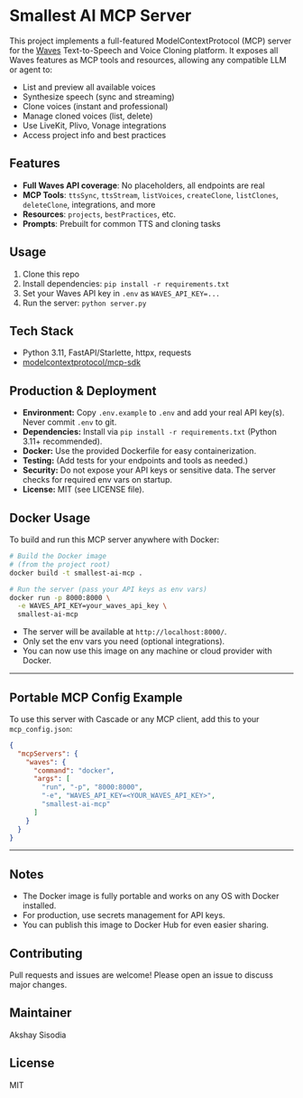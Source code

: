 # Smallest AI MCP Server

This project implements a full-featured ModelContextProtocol (MCP) server for the [Waves](https://waves.smallest.ai/) Text-to-Speech and Voice Cloning platform. It exposes all Waves features as MCP tools and resources, allowing any compatible LLM or agent to:

- List and preview all available voices
- Synthesize speech (sync and streaming)
- Clone voices (instant and professional)
- Manage cloned voices (list, delete)
- Use LiveKit, Plivo, Vonage integrations
- Access project info and best practices

## Features
- **Full Waves API coverage**: No placeholders, all endpoints are real
- **MCP Tools**: `ttsSync`, `ttsStream`, `listVoices`, `createClone`, `listClones`, `deleteClone`, integrations, and more
- **Resources**: `projects`, `bestPractices`, etc.
- **Prompts**: Prebuilt for common TTS and cloning tasks

## Usage
1. Clone this repo
2. Install dependencies: `pip install -r requirements.txt`
3. Set your Waves API key in `.env` as `WAVES_API_KEY=...`
4. Run the server: `python server.py`

## Tech Stack
- Python 3.11, FastAPI/Starlette, httpx, requests
- [modelcontextprotocol/mcp-sdk](https://github.com/modelcontextprotocol/mcp-sdk)

## Production & Deployment

- **Environment:** Copy `.env.example` to `.env` and add your real API key(s). Never commit `.env` to git.
- **Dependencies:** Install via `pip install -r requirements.txt` (Python 3.11+ recommended).
- **Docker:** Use the provided Dockerfile for easy containerization.
- **Testing:** (Add tests for your endpoints and tools as needed.)
- **Security:** Do not expose your API keys or sensitive data. The server checks for required env vars on startup.
- **License:** MIT (see LICENSE file).

## Docker Usage

To build and run this MCP server anywhere with Docker:

```sh
# Build the Docker image
# (from the project root)
docker build -t smallest-ai-mcp .

# Run the server (pass your API keys as env vars)
docker run -p 8000:8000 \
  -e WAVES_API_KEY=your_waves_api_key \
  smallest-ai-mcp
```

- The server will be available at `http://localhost:8000/`.
- Only set the env vars you need (optional integrations).
- You can now use this image on any machine or cloud provider with Docker.

---

## Portable MCP Config Example

To use this server with Cascade or any MCP client, add this to your `mcp_config.json`:

```json
{
  "mcpServers": {
    "waves": {
      "command": "docker",
      "args": [
        "run", "-p", "8000:8000",
        "-e", "WAVES_API_KEY=<YOUR_WAVES_API_KEY>",
        "smallest-ai-mcp"
      ]
    }
  }
}
```

---

## Notes
- The Docker image is fully portable and works on any OS with Docker installed.
- For production, use secrets management for API keys.
- You can publish this image to Docker Hub for even easier sharing.

## Contributing

Pull requests and issues are welcome! Please open an issue to discuss major changes.

## Maintainer
Akshay Sisodia

## License
MIT

